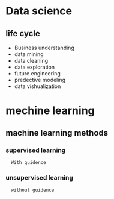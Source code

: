 # Data science
## life cycle
  * Business understanding
  * data mining
  * data cleaning
  * data exploration
  * future engineering
  * predective modeling
  * data vishualization
# mechine learning 
## machine learning methods
### supervised learning
      With guidence
### unsupervised learning
      without guidence
      
